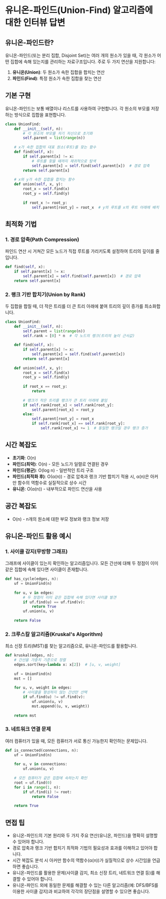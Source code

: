 # 유니온-파인드(Union-Find) 알고리즘에 대한 인터뷰 답변

## 유니온-파인드란?
유니온-파인드(또는 분리 집합, Disjoint Set)는 여러 개의 원소가 있을 때, 각 원소가 어떤 집합에 속해 있는지를 관리하는 자료구조입니다. 주로 두 가지 연산을 지원합니다:

1. **유니온(Union)**: 두 원소가 속한 집합을 합치는 연산
2. **파인드(Find)**: 특정 원소가 속한 집합을 찾는 연산

## 기본 구현
유니온-파인드는 보통 배열이나 리스트를 사용하여 구현합니다. 각 원소의 부모를 저장하는 방식으로 집합을 표현합니다.

```python
class UnionFind:
    def __init__(self, n):
        # 각 원소의 부모를 자기 자신으로 초기화
        self.parent = list(range(n))
    
    # x가 속한 집합의 대표 원소(루트)를 찾는 함수
    def find(self, x):
        if self.parent[x] != x:
            # 루트를 찾을 때까지 재귀적으로 탐색
            self.parent[x] = self.find(self.parent[x])  # 경로 압축
        return self.parent[x]
    
    # x와 y가 속한 집합을 합치는 함수
    def union(self, x, y):
        root_x = self.find(x)
        root_y = self.find(y)
        
        if root_x != root_y:
            self.parent[root_y] = root_x  # y의 루트를 x의 루트 아래에 배치
```

## 최적화 기법

### 1. 경로 압축(Path Compression)
파인드 연산 시 거쳐간 모든 노드가 직접 루트를 가리키도록 설정하여 트리의 깊이를 줄입니다.

```python
def find(self, x):
    if self.parent[x] != x:
        self.parent[x] = self.find(self.parent[x])  # 경로 압축
    return self.parent[x]
```

### 2. 랭크 기반 합치기(Union by Rank)
두 집합을 합칠 때, 더 작은 트리를 더 큰 트리 아래에 붙여 트리의 깊이 증가를 최소화합니다.

```python
class UnionFind:
    def __init__(self, n):
        self.parent = list(range(n))
        self.rank = [0] * n  # 각 노드의 랭크(트리의 높이 근사값)
    
    def find(self, x):
        if self.parent[x] != x:
            self.parent[x] = self.find(self.parent[x])
        return self.parent[x]
    
    def union(self, x, y):
        root_x = self.find(x)
        root_y = self.find(y)
        
        if root_x == root_y:
            return
        
        # 랭크가 작은 트리를 랭크가 큰 트리 아래에 붙임
        if self.rank[root_x] < self.rank[root_y]:
            self.parent[root_x] = root_y
        else:
            self.parent[root_y] = root_x
            if self.rank[root_x] == self.rank[root_y]:
                self.rank[root_x] += 1  # 동일한 랭크일 경우 랭크 증가
```

## 시간 복잡도
- **초기화**: O(n)
- **파인드(최악)**: O(n) - 모든 노드가 일렬로 연결된 경우
- **파인드(평균)**: O(log n) - 일반적인 트리 구조
- **파인드(최적화 후)**: O(α(n)) - 경로 압축과 랭크 기반 합치기 적용 시, α(n)은 아커만 함수의 역함수로 실질적으로 상수 시간
- **유니온**: O(α(n)) - 내부적으로 파인드 연산을 사용

## 공간 복잡도
- O(n) - n개의 원소에 대한 부모 정보와 랭크 정보 저장

## 유니온-파인드 활용 예시

### 1. 사이클 감지(무방향 그래프)
그래프에 사이클이 있는지 확인하는 알고리즘입니다. 모든 간선에 대해 두 정점이 이미 같은 집합에 속해 있다면 사이클이 존재합니다.

```python
def has_cycle(edges, n):
    uf = UnionFind(n)
    
    for u, v in edges:
        # 두 정점이 이미 같은 집합에 속해 있다면 사이클 발견
        if uf.find(u) == uf.find(v):
            return True
        uf.union(u, v)
    
    return False
```

### 2. 크루스칼 알고리즘(Kruskal's Algorithm)
최소 신장 트리(MST)를 찾는 알고리즘으로, 유니온-파인드를 활용합니다.

```python
def kruskal(edges, n):
    # 간선을 가중치 기준으로 정렬
    edges.sort(key=lambda x: x[2])  # [u, v, weight]
    
    uf = UnionFind(n)
    mst = []
    
    for u, v, weight in edges:
        # 사이클을 형성하지 않는 간선만 선택
        if uf.find(u) != uf.find(v):
            uf.union(u, v)
            mst.append((u, v, weight))
    
    return mst
```

### 3. 네트워크 연결 문제
여러 컴퓨터가 있을 때, 모든 컴퓨터가 서로 통신 가능한지 확인하는 문제입니다.

```python
def is_connected(connections, n):
    uf = UnionFind(n)
    
    for u, v in connections:
        uf.union(u, v)
    
    # 모든 컴퓨터가 같은 집합에 속하는지 확인
    root = uf.find(0)
    for i in range(1, n):
        if uf.find(i) != root:
            return False
    
    return True
```

## 면접 팁
- 유니온-파인드의 기본 원리와 두 가지 주요 연산(유니온, 파인드)을 명확히 설명할 수 있어야 합니다.
- 경로 압축과 랭크 기반 합치기 최적화 기법의 필요성과 효과를 이해하고 있어야 합니다.
- 시간 복잡도 분석 시 아커만 함수의 역함수(α(n))가 실질적으로 상수 시간임을 언급하면 좋습니다.
- 유니온-파인드를 활용한 문제(사이클 감지, 최소 신장 트리, 네트워크 연결 등)를 해결할 수 있어야 합니다.
- 유니온-파인드 외에 동일한 문제를 해결할 수 있는 다른 알고리즘(예: DFS/BFS를 이용한 사이클 감지)과 비교하여 각각의 장단점을 설명할 수 있으면 좋습니다.